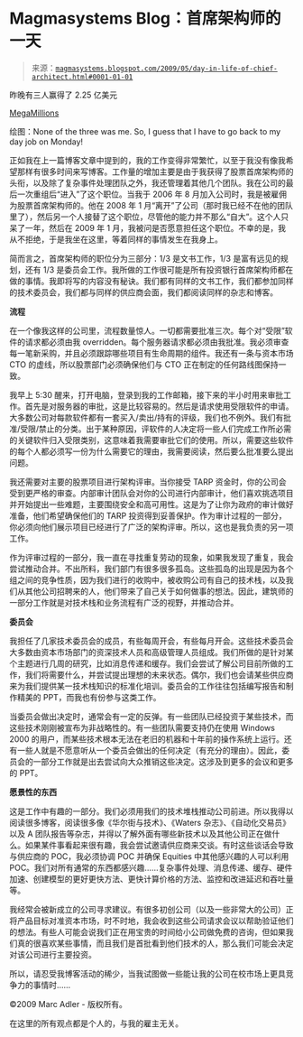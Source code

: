 <!--yml

分类：未分类

日期：2024-05-18 04:54:33

-->

# Magmasystems Blog：首席架构师的一天

> 来源：[`magmasystems.blogspot.com/2009/05/day-in-life-of-chief-architect.html#0001-01-01`](http://magmasystems.blogspot.com/2009/05/day-in-life-of-chief-architect.html#0001-01-01)

昨晚有三人赢得了 2.25 亿美元

[MegaMillions](http://www.megamillions.com/ "MegaMillions")

绘图：None of the three was me. So, I guess that I have to go back to my day job on Monday!

正如我在上一篇博客文章中提到的，我的工作变得非常繁忙，以至于我没有像我希望那样有很多时间来写博客。工作量的增加主要是由于我获得了股票首席架构师的头衔，以及除了复杂事件处理团队之外，我还管理着其他几个团队。我在公司的最后一次重组后“进入”了这个职位。当我于 2006 年 8 月加入公司时，我是被雇佣为股票首席架构师的。他在 2008 年 1 月“离开”了公司（那时我已经不在他的团队里了），然后另一个人接替了这个职位，尽管他的能力并不那么“自大”。这个人只呆了一年，然后在 2009 年 1 月，我被问是否愿意担任这个职位。不幸的是，我从不拒绝，于是我坐在这里，等着同样的事情发生在我身上。

简而言之，首席架构师的职位分为三部分：1/3 是文书工作，1/3 是富有远见的规划，还有 1/3 是委员会工作。我所做的工作很可能是所有投资银行首席架构师都在做的事情。我即将写的内容没有秘诀。我们都有同样的文书工作，我们都参加同样的技术委员会，我们都与同样的供应商会面，我们都阅读同样的杂志和博客。

**流程**

在一个像我这样的公司里，流程数量惊人。一切都需要批准三次。每个对“受限”软件的请求都必须由我 overridden。每个服务器请求都必须由我批准。我必须审查每一笔新采购，并且必须跟踪哪些项目有生命周期的组件。我还有一条与资本市场 CTO 的虚线，所以股票部门必须确保他们与 CTO 正在制定的任何路线图保持一致。

我早上 5:30 醒来，打开电脑，登录到我的工作邮箱，接下来的半小时用来审批工作。首先是对服务器的审批，这是比较容易的。然后是请求使用受限软件的申请。大多数公司对每款软件都有一套买入/卖出/持有的评级，我们也不例外。我们有批准/受限/禁止的分类。出于某种原因，评软件的人决定将一些人们完成工作所必需的关键软件归入受限类别，这意味着我需要审批它们的使用。所以，需要这些软件的每个人都必须写一份为什么需要它的理由，我需要阅读，然后要么批准要么提出问题。

我还需要对主要的股票项目进行架构评审。当你接受 TARP 资金时，你的公司会受到更严格的审查。内部审计团队会对你的公司进行内部审计，他们喜欢挑选项目并开始提出一些难题，主要围绕安全和高可用性。这是为了让你为政府的审计做好准备，他们希望确保他们的 TARP 投资得到妥善保护。作为审计过程的一部分，你必须向他们展示项目已经进行了广泛的架构评审。所以，这也是我负责的另一项工作。

作为评审过程的一部分，我一直在寻找重复劳动的现象，如果我发现了重复，我会尝试推动合并。不出所料，我们部门有很多很多孤岛。这些孤岛的出现是因为各个组之间的竞争性质，因为我们进行的收购中，被收购公司有自己的技术栈，以及我们从其他公司招聘来的人，他们带来了自己关于如何做事的想法。因此，建筑师的一部分工作就是对技术栈和业务流程有广泛的视野，并推动合并。

**委员会**

我担任了几家技术委员会的成员，有些每周开会，有些每月开会。这些技术委员会大多数由资本市场部门的资深技术人员和高级管理人员组成。我们所做的是针对某个主题进行几周的研究，比如消息传递和缓存。我们会尝试了解公司目前所做的工作，我们将需要什么，并尝试提出理想的未来状态。偶尔，我们也会请某些供应商来为我们提供某一技术栈知识的标准化培训。委员会的工作往往包括编写报告和制作精美的 PPT，而我也有份参与这类工作。

当委员会做出决定时，通常会有一定的反弹。有一些团队已经投资于某些技术，而这些技术刚刚被宣布为非战略性的。有一些团队需要支持仍在使用 Windows 2000 的用户，而某些技术根本无法在老旧的机器和十年前的操作系统上运行。还有一些人就是不愿意听从一个委员会做出的任何决定（有充分的理由）。因此，委员会的一部分工作就是出去尝试向大众推销这些决定。这涉及到更多的会议和更多的 PPT。

**愿景性的东西**

这是工作中有趣的一部分。我们必须用我们的技术堆栈推动公司前进。所以我得以阅读很多博客，阅读很多像《华尔街与技术》、《Waters 杂志》、《自动化交易员》以及 A 团队报告等杂志，并得以了解外面有哪些新技术以及其他公司正在做什么。如果某件事看起来很有趣，我会尝试邀请供应商来交谈。有时这些谈话会导致与供应商的 POC，我必须协调 POC 并确保 Equities 中其他感兴趣的人可以利用 POC。我们对所有通常的东西都感兴趣……复杂事件处理、消息传递、缓存、硬件加速、创建模型的更好更快方法、更快计算价格的方法、监控和改进延迟和吞吐量等。

我经常会被新成立的公司寻求建议。有很多初创公司（以及一些非常大的公司）正将产品目标对准资本市场，时不时地，我会收到这些公司请求会议以帮助验证他们的想法。有些人可能会说我们正在用宝贵的时间给小公司做免费的咨询，但如果我们真的很喜欢某些事情，而且我们是首批看到他们技术的人，那么我们可能会决定对该公司进行主要投资。

所以，请忍受我博客活动的稀少，当我试图做一些能让我的公司在校市场上更具竞争力的事情时……

©2009 Marc Adler - 版权所有。

在这里的所有观点都是个人的，与我的雇主无关。
